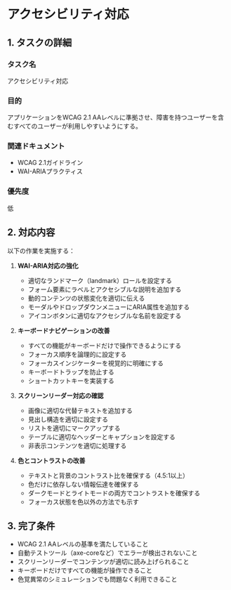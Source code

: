 # アクセシビリティ対応

## 1. タスクの詳細

### タスク名
アクセシビリティ対応

### 目的
アプリケーションをWCAG 2.1 AAレベルに準拠させ、障害を持つユーザーを含むすべてのユーザーが利用しやすいようにする。

### 関連ドキュメント
- WCAG 2.1ガイドライン
- WAI-ARIAプラクティス

### 優先度
低

## 2. 対応内容

以下の作業を実施する：

1. **WAI-ARIA対応の強化**
   - 適切なランドマーク（landmark）ロールを設定する
   - フォーム要素にラベルとアクセシブルな説明を追加する
   - 動的コンテンツの状態変化を適切に伝える
   - モーダルやドロップダウンメニューにARIA属性を追加する
   - アイコンボタンに適切なアクセシブルな名前を設定する

2. **キーボードナビゲーションの改善**
   - すべての機能がキーボードだけで操作できるようにする
   - フォーカス順序を論理的に設定する
   - フォーカスインジケーターを視覚的に明確にする
   - キーボードトラップを防止する
   - ショートカットキーを実装する

3. **スクリーンリーダー対応の確認**
   - 画像に適切な代替テキストを追加する
   - 見出し構造を適切に設定する
   - リストを適切にマークアップする
   - テーブルに適切なヘッダーとキャプションを設定する
   - 非表示コンテンツを適切に処理する

4. **色とコントラストの改善**
   - テキストと背景のコントラスト比を確保する（4.5:1以上）
   - 色だけに依存しない情報伝達を確保する
   - ダークモードとライトモードの両方でコントラストを確保する
   - フォーカス状態を色以外の方法でも示す

## 3. 完了条件
- WCAG 2.1 AAレベルの基準を満たしていること
- 自動テストツール（axe-coreなど）でエラーが検出されないこと
- スクリーンリーダーでコンテンツが適切に読み上げられること
- キーボードだけですべての機能が操作できること
- 色覚異常のシミュレーションでも問題なく利用できること